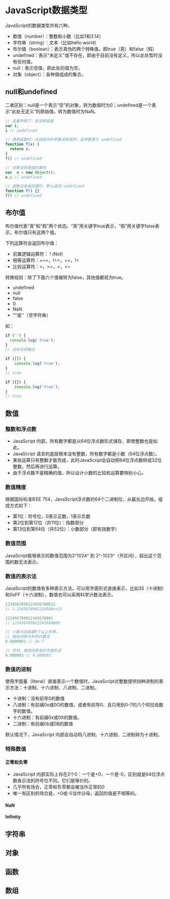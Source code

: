 # JavaScript数据类型
JavaScript的数据类型共有六种。
- 数值（number）：整数和小数（比如1和3.14）
- 字符串（string）：文本（比如hello world）
- 布尔值（boolean）：表示真伪的两个特殊值，即true（真）和false（假）
- undefined：表示“未定义”或不存在，即由于目前没有定义，所以此处暂时没有任何值。
- null：表示空值，即此处的值为空。
- 对象（object）：各种值组成的集合。

## null和undefined
二者区别：null是一个表示“空”的对象，转为数值时为0；undefined是一个表示“此处无定义”的原始值，转为数值时为NaN。

```javascript
// 变量声明了，但没有赋值
var i;
i // undefined

// 调用函数时，应该提供的参数没有提供，该参数等于 undefined
function f(x) {
  return x;
}
f() // undefined

// 对象没有赋值的属性
var  o = new Object();
o.p // undefined

// 函数没有返回值时，默认返回 undefined
function f() {}
f() // undefined
```

## 布尔值
布尔值代表“真”和“假”两个状态。“真”用关键字true表示，“假”用关键字false表示。布尔值只有这两个值。

下列运算符会返回布尔值：
- 前置逻辑运算符： ! (Not)
- 相等运算符：===，!==，==，!=
- 比较运算符：>，>=，<，<=

转换规则：除了下面六个值被转为false，其他值都视为true。
- undefined
- null
- false
- 0
- NaN
- ""或''（空字符串）

如：

```javascript
if ('') {
  console.log('true');
}
// 没有任何输出

if ([]) {
    console.log('true');
}
// true

if ({}) {
    console.log('true');
}
// true
```


## 数值
### 整数和浮点数
- JavaScript 内部，所有数字都是以64位浮点数形式储存，即使整数也是如此。
- JavaScript 语言的底层根本没有整数，所有数字都是小数（64位浮点数）。
- 某些运算只有整数才能完成，此时JavaScript会自动把64位浮点数转成32位整数，然后再进行运算。
- 由于浮点数不是精确的值，所以设计小数的比较和运算要特别小心。

### 数值精度
根据国际标准IEEE 754，JavaScript浮点数的64个二进制位，从最左边开始，组成方式如下：
- 第1位：符号位，0表示正数，1表示负数
- 第2位到第12位（共11位）：指数部分
- 第13位到第64位（共52位）：小数部分（即有效数字）

### 数值范围
JavaScript能够表示的数值范围为2^1024^  到 2^-1023^（开区间），超出这个范围的数无法表示。
### 数值的表示法
JavaScript的数值有多种表示方法，可以用字面形式直接表示，比如35（十进制）和0xFF（十六进制），数值也可以采用科学计数法表示。

```javascript
1234567890123456789012
// 1.2345678901234568e+21

123456789012345678901
// 123456789012345680000

// 小数点后紧跟5个以上的零，
// 就自动转为科学计数法
0.0000003 // 3e-7

// 否则，就保持原来的字面形式
0.000003 // 0.000003
```

### 数值的进制
使用字面量（literal）直接表示一个数值时，JavaScript对整数提供四种进制的表示方法：十进制、十六进制、八进制、二进制。

- 十进制：没有前导0的数值
- 八进制：有前缀0o或0O的数值，或者有前导0、且只用到0-7的八个阿拉伯数字的数值。
- 十六进制：有前缀0x或0X的数值。
- 二进制：有前缀0b或0B的数值

默认情况下，JavaScript 内部会自动将八进制、十六进制、二进制转为十进制。

### 特殊数值
#### 正零和负零
- JavaScript 内部实际上存在2个0：一个是+0，一个是-0，区别就是64位浮点数表示法的符号位不同。它们是等价的。
- 几乎所有场合，正零和负零都会被当作正常的0
- 唯一有区别的场合是，+0或-0当作分母，返回的值是不相等的。

#### NaN

#### Infinity

### 

## 字符串

## 对象

## 函数

## 数组